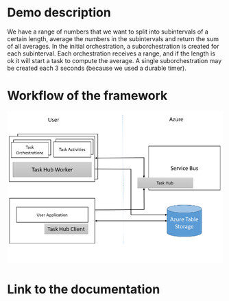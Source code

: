 # Demo description
We have a range of numbers that we want to split into subintervals of a certain length, average the numbers in the subintervals and return the sum of all averages.
In the initial orchestration, a suborchestration is created for each subinterval. Each orchestration receives a range, and if the length is ok it will start a task to compute the average. A single suborchestration may be created each 3 seconds (because we used a durable timer). 

# Workflow of the framework 
<img src="framework schema.png">

# Link to the documentation

